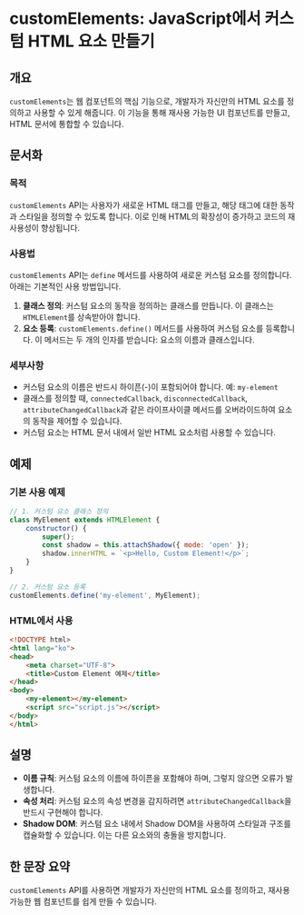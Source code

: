<!--
Meta Description: # customElements: JavaScript에서 커스텀 HTML 요소 만들기 ## 개요 `customElements`는 웹 컴포넌트의 핵심 기능으로, 개발자가 자신만의 HTML 요소를 정의하고 사용할 수 있게 해줍니다. 이 기능을 통해 재사용 가능한 UI 컴포넌...
Meta Keywords: 커스텀, html, customelements, 요소의, element
-->

# customElements: JavaScript에서 커스텀 HTML 요소 만들기

## 개요
`customElements`는 웹 컴포넌트의 핵심 기능으로, 개발자가 자신만의 HTML 요소를 정의하고 사용할 수 있게 해줍니다. 이 기능을 통해 재사용 가능한 UI 컴포넌트를 만들고, HTML 문서에 통합할 수 있습니다.

## 문서화
### 목적
`customElements` API는 사용자가 새로운 HTML 태그를 만들고, 해당 태그에 대한 동작과 스타일을 정의할 수 있도록 합니다. 이로 인해 HTML의 확장성이 증가하고 코드의 재사용성이 향상됩니다.

### 사용법
`customElements` API는 `define` 메서드를 사용하여 새로운 커스텀 요소를 정의합니다. 아래는 기본적인 사용 방법입니다.

1. **클래스 정의**: 커스텀 요소의 동작을 정의하는 클래스를 만듭니다. 이 클래스는 `HTMLElement`를 상속받아야 합니다.
2. **요소 등록**: `customElements.define()` 메서드를 사용하여 커스텀 요소를 등록합니다. 이 메서드는 두 개의 인자를 받습니다: 요소의 이름과 클래스입니다.

### 세부사항
- 커스텀 요소의 이름은 반드시 하이픈(-)이 포함되어야 합니다. 예: `my-element`
- 클래스를 정의할 때, `connectedCallback`, `disconnectedCallback`, `attributeChangedCallback`과 같은 라이프사이클 메서드를 오버라이드하여 요소의 동작을 제어할 수 있습니다.
- 커스텀 요소는 HTML 문서 내에서 일반 HTML 요소처럼 사용할 수 있습니다.

## 예제
### 기본 사용 예제
```javascript
// 1. 커스텀 요소 클래스 정의
class MyElement extends HTMLElement {
    constructor() {
        super();
        const shadow = this.attachShadow({ mode: 'open' });
        shadow.innerHTML = `<p>Hello, Custom Element!</p>`;
    }
}

// 2. 커스텀 요소 등록
customElements.define('my-element', MyElement);
```
### HTML에서 사용
```html
<!DOCTYPE html>
<html lang="ko">
<head>
    <meta charset="UTF-8">
    <title>Custom Element 예제</title>
</head>
<body>
    <my-element></my-element>
    <script src="script.js"></script>
</body>
</html>
```

## 설명
- **이름 규칙**: 커스텀 요소의 이름에 하이픈을 포함해야 하며, 그렇지 않으면 오류가 발생합니다.
- **속성 처리**: 커스텀 요소의 속성 변경을 감지하려면 `attributeChangedCallback`을 반드시 구현해야 합니다.
- **Shadow DOM**: 커스텀 요소 내에서 Shadow DOM을 사용하여 스타일과 구조를 캡슐화할 수 있습니다. 이는 다른 요소와의 충돌을 방지합니다.

## 한 문장 요약
`customElements` API를 사용하면 개발자가 자신만의 HTML 요소를 정의하고, 재사용 가능한 웹 컴포넌트를 쉽게 만들 수 있습니다.